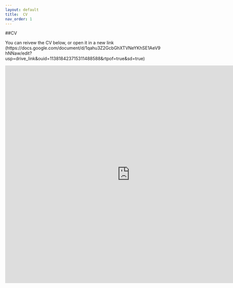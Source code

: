 ```yaml
---
layout: default
title:  CV
nav_order: 1
---
```

##CV
<p>You can reivew the CV below, or open it in a new link (https://docs.google.com/document/d/1qahu3Z2GcbGhXTVNeYKhSE1AeV9hNNaw/edit?usp=drive_link&ouid=113818423715311488588&rtpof=true&sd=true)</p>

<iframe width="800" height="700" frameborder="0" marginheight="0" marginwidth="0" src="https://docs.google.com/document/d/1qahu3Z2GcbGhXTVNeYKhSE1AeV9hNNaw/edit?usp=drive_link&ouid=113818423715311488588&rtpof=true&sd=true"></iframe> 
<p></p>
